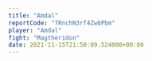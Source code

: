 ```yaml
---
title: "Amdal"
reportCode: "7RnchN3rf4Zw6Pbm"
player: "Amdal"
fight: "Magtheridon"
date: 2021-11-15T21:50:09.524000+00:00
---
```

